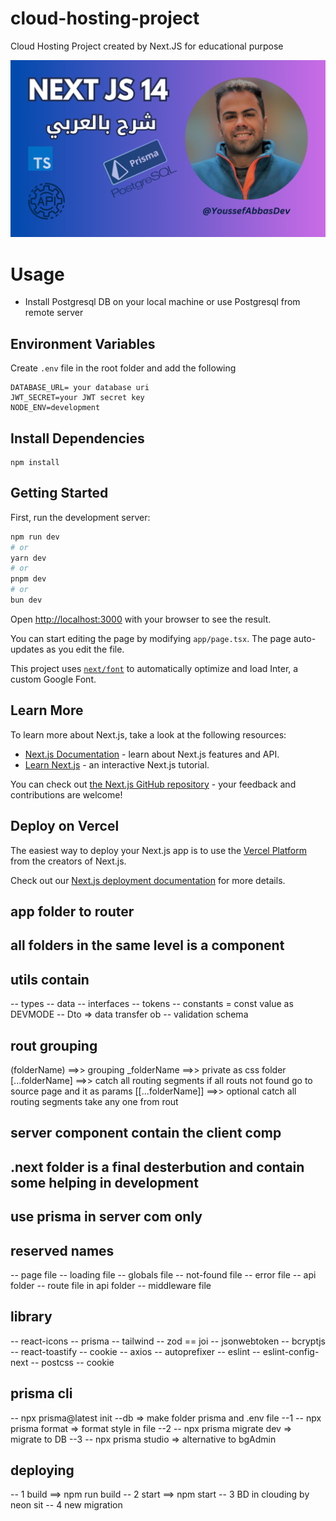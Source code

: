 # cloud-hosting-project
Cloud Hosting Project created by Next.JS for educational purpose

<img src="./public/course-nextjs.png">

# Usage
- Install Postgresql DB on your local machine or use Postgresql from remote server

## Environment Variables
Create `.env` file in the root folder and add the following
```
DATABASE_URL= your database uri
JWT_SECRET=your JWT secret key
NODE_ENV=development
```

## Install Dependencies
```
npm install
```



## Getting Started

First, run the development server:

```bash
npm run dev
# or
yarn dev
# or
pnpm dev
# or
bun dev
```

Open [http://localhost:3000](http://localhost:3000) with your browser to see the result.

You can start editing the page by modifying `app/page.tsx`. The page auto-updates as you edit the file.

This project uses [`next/font`](https://nextjs.org/docs/basic-features/font-optimization) to automatically optimize and load Inter, a custom Google Font.

## Learn More

To learn more about Next.js, take a look at the following resources:

- [Next.js Documentation](https://nextjs.org/docs) - learn about Next.js features and API.
- [Learn Next.js](https://nextjs.org/learn) - an interactive Next.js tutorial.

You can check out [the Next.js GitHub repository](https://github.com/vercel/next.js/) - your feedback and contributions are welcome!

## Deploy on Vercel

The easiest way to deploy your Next.js app is to use the [Vercel Platform](https://vercel.com/new?utm_medium=default-template&filter=next.js&utm_source=create-next-app&utm_campaign=create-next-app-readme) from the creators of Next.js.

Check out our [Next.js deployment documentation](https://nextjs.org/docs/deployment) for more details.


## app folder to router 
## all folders in the same level is a component
## utils contain 
-- types 
-- data 
-- interfaces 
-- tokens 
-- constants = const value as DEVMODE
-- Dto => data transfer ob 
-- validation schema

## rout grouping
(folderName)   ==>> grouping 
_folderName    ==>> private as css folder
[...folderName]   ==>> catch all routing segments if all routs not found go to source page and it as params
[[...folderName]] ==>> optional catch all routing segments take any one from rout

## server component contain the client comp

## .next folder is a final desterbution and contain some helping in development

##  use prisma in server com only



## reserved names
-- page          file
-- loading       file
-- globals       file
-- not-found     file
-- error         file
-- api           folder
-- route         file in api folder
-- middleware    file

## library 
-- react-icons
-- prisma 
-- tailwind
-- zod == joi
-- jsonwebtoken
-- bcryptjs
-- react-toastify
-- cookie
-- axios
-- autoprefixer
-- eslint
-- eslint-config-next
-- postcss
-- cookie



## prisma  cli
-- npx prisma@latest init --db =>  make folder prisma and .env file  --1
-- npx prisma format  =>  format style in file                       --2
-- npx prisma migrate dev => migrate to DB                           --3
-- npx prisma studio => alternative to bgAdmin

## deploying
-- 1 build ==> npm run build
-- 2 start ==> npm start
-- 3 BD in clouding  by neon sit
-- 4 new migration

